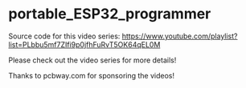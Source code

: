 # portable_ESP32_programmer

Source code for this video series: https://www.youtube.com/playlist?list=PLbbu5mf7ZIfi9p0jfhFuRvT5OK64qEL0M

Please check out the video series for more details!

Thanks to pcbway.com for sponsoring the videos! 
